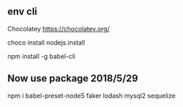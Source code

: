## env cli
Chocolatey
https://chocolatey.org/

choco install nodejs.install

npm install -g babel-cli

## Now use package 2018/5/29
npm i babel-preset-node5
faker
lodash
mysql2
sequelize
